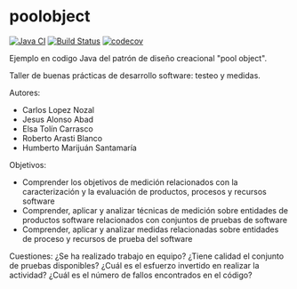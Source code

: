 poolobject
==========

[![Java CI](https://github.com/etc99/poolobject/actions/workflows/ci.yml/badge.svg)](https://github.com/etc99/poolobject/actions/workflows/ci.yml) [![Build Status](https://travis-ci.org/etc99/poolobject.svg?branch=master)](https://travis-ci.org/etc99/poolobject) [![codecov](https://codecov.io/gh/etc99/poolobject/branch/master/graph/badge.svg)](https://codecov.io/gh/etc99/poolobject)

Ejemplo en codigo Java del patrón de diseño creacional "pool object".

Taller de buenas prácticas de desarrollo software: testeo y medidas.

Autores:

- Carlos Lopez Nozal
- Jesus Alonso Abad
- Elsa Tolín Carrasco
- Roberto Arasti Blanco
- Humberto Marijuán Santamaría

Objetivos:
- Comprender los objetivos de medición relacionados con la caracterización y la evaluación de
productos, procesos y recursos software
- Comprender, aplicar y analizar técnicas de medición sobre entidades de productos software
relacionados con conjuntos de pruebas de software
- Comprender, aplicar y analizar medidas relacionadas sobre entidades de proceso y recursos de
prueba del software

Cuestiones:
¿Se ha realizado trabajo en equipo?
¿Tiene calidad el conjunto de pruebas disponibles?
¿Cuál es el esfuerzo invertido en realizar la actividad?
¿Cuál es el número de fallos encontrados en el código?
